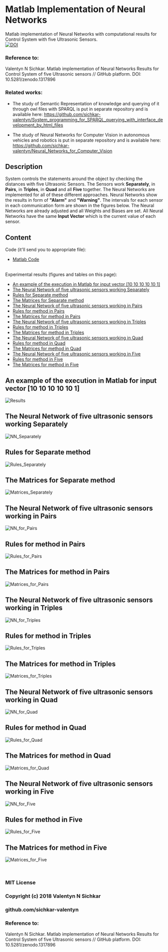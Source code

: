 # Matlab Implementation of Neural Networks
Matlab implementation of Neural Networks with computational results for Control System with five Ultrasonic Sensors.
<br/>[![DOI](https://zenodo.org/badge/DOI/10.5281/zenodo.1317896.svg)](https://doi.org/10.5281/zenodo.1317896)

### Reference to:
Valentyn N Sichkar. Matlab implementation of Neural Networks Results for Control System of five Ultrasonic sensors // GitHub platform. DOI: 10.5281/zenodo.1317896

### Related works:
* The study of Semantic Representation of knowledge and querying of it through owl files with SPARQL is put in separate repository and is available here: https://github.com/sichkar-valentyn/System_programming_for_SPARQL_querying_with_interface_development_by_html_files

* The study of Neural Networks for Computer Vision in autonomous vehicles and robotics is put in separate repository and is available here: https://github.com/sichkar-valentyn/Neural_Networks_for_Computer_Vision

## Description
System controls the statements around the object by checking the distances with five Ultrasonic Sensors. The Sensors work <b>Separately</b>, in <b>Pairs</b>, in <b>Triples</b>, in <b>Quad</b> and all <b>Five</b> together. The Neural Networks are implemented for all of these different approaches. Neural Networks show the results in form of <b>"Alarm"</b> and <b>"Warning"</b>. The intervals for each sensor in each communication form are shown in the figures below. The Neural Networks are already adjusted and all Weights and Biases are set. All Neural Networks have the same <b>Input Vector</b> which is the current value of each sensor.

## Content
Code (it'll send you to appropriate file):
* [Matlab Code](https://github.com/sichkar-valentyn/Matlab_implementation_of_Neural_Networks/blob/master/NN_Matrices.m)

<br/>
Experimental results (figures and tables on this page):

* <a href="#An example of the execution in Matlab for input vector [10 10 10 10 10 1]">An example of the execution in Matlab for input vector [10 10 10 10 10 1]</a>
* <a href="#The Neural Network of five ultrasonic sensors working Separately">The Neural Network of five ultrasonic sensors working Separately</a>
* <a href="#Rules for Separate method">Rules for Separate method</a>
* <a href="#The Matrices for Separate method">The Matrices for Separate method</a>
* <a href="#The Neural Network of five ultrasonic sensors working in Pairs">The Neural Network of five ultrasonic sensors working in Pairs</a>
* <a href="#Rules for method in Pairs">Rules for method in Pairs</a>
* <a href="#The Matrices for method in Pairs">The Matrices for method in Pairs</a>
* <a href="#The Neural Network of five ultrasonic sensors working in Triples">The Neural Network of five ultrasonic sensors working in Triples</a>
* <a href="#Rules for method in Triples">Rules for method in Triples</a>
* <a href="#The Matrices for method in Triples">The Matrices for method in Triples</a>
* <a href="#The Neural Network of five ultrasonic sensors working in Quad">The Neural Network of five ultrasonic sensors working in Quad</a>
* <a href="#Rules for method in Quad">Rules for method in Quad</a>
* <a href="#The Matrices for method in Quad">The Matrices for method in Quad</a>
* <a href="#The Neural Network of five ultrasonic sensors working in Five">The Neural Network of five ultrasonic sensors working in Five</a>
* <a href="#Rules for method in Five">Rules for method in Five</a>
* <a href="#The Matrices for method in Five">The Matrices for method in Five</a>


## <a name="An example of the execution in Matlab for input vector [10 10 10 10 10 1]">An example of the execution in Matlab for input vector [10 10 10 10 10 1]</a>
![Results](images/Results.png)

## <a name="The Neural Network of five ultrasonic sensors working Separately">The Neural Network of five ultrasonic sensors working Separately</a>
![NN_Separately](images/NN_Separately.png)

## <a name="Rules for Separate method">Rules for Separate method</a>
![Rules_Separately](images/Rules_Separately.png)

## <a name="The Matrices for Separate method">The Matrices for Separate method</a>
![Matrices_Separately](images/Matrices_Separately.png)

## <a name="The Neural Network of five ultrasonic sensors working in Pairs">The Neural Network of five ultrasonic sensors working in Pairs</a>
![NN_for_Pairs](images/NN_for_Pairs.png)

## <a name="Rules for method in Pairs">Rules for method in Pairs</a>
![Rules_for_Pairs](images/Rules_for_Pairs.png)

## <a name="The Matrices for method in Pairs">The Matrices for method in Pairs</a>
![Matrices_for_Pairs](images/Matrices_for_Pairs.png)

## <a name="The Neural Network of five ultrasonic sensors working in Triples">The Neural Network of five ultrasonic sensors working in Triples</a>
![NN_for_Triples](images/NN_for_Triples.png)

## <a name="Rules for method in Triples">Rules for method in Triples</a>
![Rules_for_Triples](images/Rules_for_Triples.png)

## <a name="The Matrices for method in Triples">The Matrices for method in Triples</a>
![Matrices_for_Triples](images/Matrices_for_Triples.png)

## <a name="The Neural Network of five ultrasonic sensors working in Quad">The Neural Network of five ultrasonic sensors working in Quad</a>
![NN_for_Quad](images/NN_for_Quad.png)

## <a name="Rules for method in Quad">Rules for method in Quad</a>
![Rules_for_Quad](images/Rules_for_Quad.png)

## <a name="The Matrices for method in Quad">The Matrices for method in Quad</a>
![Matrices_for_Quad](images/Matrices_for_Quad.png)

## <a name="The Neural Network of five ultrasonic sensors working in Five">The Neural Network of five ultrasonic sensors working in Five</a>
![NN_for_Five](images/NN_for_Five.png)

## <a name="Rules for method in Five">Rules for method in Five</a>
![Rules_for_Five](images/Rules_for_Five.png)

## <a name="The Matrices for method in Five">The Matrices for method in Five</a>
![Matrices_for_Five](images/Matrices_for_Five.png)

<br/>

### MIT License
### Copyright (c) 2018 Valentyn N Sichkar
### github.com/sichkar-valentyn
### Reference to:
Valentyn N Sichkar. Matlab implementation of Neural Networks Results for Control System of five Ultrasonic sensors // GitHub platform. DOI: 10.5281/zenodo.1317896
